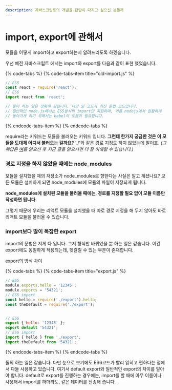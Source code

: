 ```yaml
---
description: 자바스크립트의 개념을 탄탄히 다지고 싶으신 분들께
---
```


# import, export에 관해서

모듈을 어떻게 import하고 export하는지 알려드리도록 하겠습니다.

우선 예전 자바스크립트 에서는 import와 export를 다음과 같이 표현 했었습니다.

{% code-tabs %}
{% code-tabs-item title="old-import.js" %}
```javascript
// ES5
const react = require('react');
// ES6
import react from 'react';

// 둘이 하는 일은 정확히 같습니다. 다만 밑 코드가 최신 문법 코드입니다.
// 일반적인 node.js에서는 ES5방식의 import만 지원하며, 이를 nodejs에서 원활하게
// 돌아가게 하기 위해서는 babel의 도움이 필요합니다.
```
{% endcode-tabs-item %}
{% endcode-tabs %}

require라는 키워드는 모듈을 불러오는 키워드 입니다. **그런데 한가지 궁금한 것은 이 모듈을 도대체 어디서 불러오는 걸까요?** './'와 같은 경로 지정도 하지 않았는데 말이죠. _\(그 해답은_ [_여_](node.js-npm.md#npm-scripts)_를 읽으신 후 지금 글을 읽으시면 더 잘 이해할 수 있습니다.\)_

### 경로 지정을 하지 않았을 때에는 node\_modules

모듈을 설치했을 때의 저장소가 node\_modules로 향한다는 사실은 알고 계셨나요? 모든 모듈은 설치하게 되면 node\_modules에 모듈의 파일이 저장되게 됩니다.

**node\_modules에 설치된 모듈을 불러올 때에는, 경로를 지정할 필요 없이 모듈 이름만 작성하면 됩니다.**

그렇기 때문에 우리는 리액트 모듈을 설치했을 때 따로 경로 지정을 해 두지 않아도 바로 리액트 모듈을 불러올 수 있습니다.

### import보다 많이 복잡한 export

import의 문법은 저게 다 입니다. 그저 형식만 바뀌었을 뿐 하는 일은 같습니다. 이건 export에도 동일하게 적용되는데, 헷갈릴 수 있는 부분이 존재합니다.

export의 방식 차이

{% code-tabs %}
{% code-tabs-item title="export.js" %}
```javascript
// ES5
module.exports.hello = '12345';
module.exports = '54321';
// ES5 import
const hello = require('./export').hello;
const theDefault = require('./export');


// ES6
export { hello: '12345' };
export default '54321';
// ES6 import
import { hello } from './export';
import theDefault from '54321';

```
{% endcode-tabs-item %}
{% endcode-tabs %}

둘의 하는 일은 같습니다. 다만 눈으로 보기에도 ES6코드가 빨리 읽히고 편하다는 점에서 다들 사용하고 있습니다. 여기서 default export와 일반적인 export의 차이를 알아야 합니다. default로 export를 진행하는 경우에는, import를 할 때에 아무 이름이나 사용해서 import를 하더라도, 같은 데이터를 전송해 줍니다.



